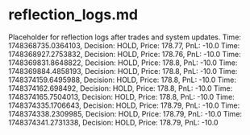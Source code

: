 # reflection_logs.md

Placeholder for reflection logs after trades and system updates.
Time: 1748368735.0364103, Decision: HOLD, Price: 178.77, PnL: -10.0
Time: 1748368927.2753832, Decision: HOLD, Price: 178.76, PnL: -10.0
Time: 1748369831.8648822, Decision: HOLD, Price: 178.8, PnL: -10.0
Time: 1748369884.4858193, Decision: HOLD, Price: 178.8, PnL: -10.0
Time: 1748374159.6495988, Decision: HOLD, Price: 178.8, PnL: -10.0
Time: 1748374162.698492, Decision: HOLD, Price: 178.8, PnL: -10.0
Time: 1748374165.7504013, Decision: HOLD, Price: 178.8, PnL: -10.0
Time: 1748374335.1706643, Decision: HOLD, Price: 178.79, PnL: -10.0
Time: 1748374338.2309985, Decision: HOLD, Price: 178.79, PnL: -10.0
Time: 1748374341.2731338, Decision: HOLD, Price: 178.79, PnL: -10.0
